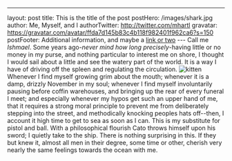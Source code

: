 ---
layout: post
title: This is the title of the post
postHero: /images/shark.jpg
author: Me, Myself, and I
authorTwitter: http://twitter.com/mhartl
gravatar: https://gravatar.com/avatar/ffda7d145b83c4b118f982401f962ca6?s=150 postFooter: Additional information, and maybe a <a href="#">link or two</a> ---
Call me *Ishmael*. Some years ago-*never mind how long
precisely*-having little or no money in my purse, and nothing
particular to interest me on shore, I thought I would sail about a little and see the watery part of the world. It is a way I have of driving off the spleen and regulating the circulation.
<img class="pull-left" src="http://placekitten.com/g/400/200" alt="kitten">
Whenever I find myself growing grim about the mouth; whenever it is a damp, drizzly November in my soul; whenever I find myself involuntarily pausing before coffin warehouses, and bringing up the rear of every funeral I meet; and especially whenever my hypos get such an upper hand of me, that it requires a strong moral principle to prevent me from deliberately stepping into the street, and methodically knocking peoples hats off--then, I account it high time to get to sea as soon as I can. This is my substitute for pistol and ball.
With a philosophical flourish Cato throws himself upon
his sword; I quietly take to the ship. There is nothing surprising in this. If they but knew it, almost all men in their degree, some time or other, cherish very nearly the same feelings towards the ocean with me.